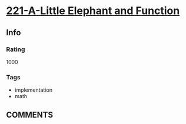 # [221-A-Little Elephant and Function](https://codeforces.com/problemset/problem/221/A)

## Info

### Rating

1000

### Tags

- implementation
- math

## __COMMENTS__

> 
